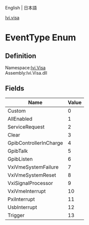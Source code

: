 English | 日本語

[Ivi.visa](Ivi.Visa.md)

# EventType Enum

## Definition
Namespace:[Ivi.Visa](Ivi.Visa.md)<BR>
Assembly:Ivi.Visa.dll

## Fields

|Name|Value|
|---|---|
|Custom|0|
|AllEnabled|1|
|ServiceRequest|2|
|Clear|3|
|GpibControllerInCharge|4|
|GpibTalk|5|
|GpibListen|6|
|VxiVmeSystemFailure|7|
|VxiVmeSystemReset|8|
|VxiSignalProcessor|9|
|VxiVmeInterrupt|10|
|PxiInterrupt|11|
|UsbInterrupt|12|
|Trigger|13|
